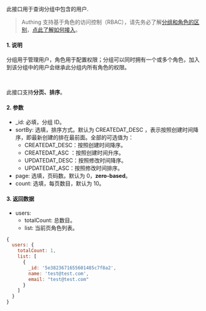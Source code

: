 此接口用于查询分组中包含的用户.

> Authing 支持基于角色的访问控制（RBAC），请先务必了解[分组和角色的区别](https://docs.authing.cn/authing/authorization/authorization/rbac#fen-zu-vs-quan-xian)，[点此了解如何接入](https://docs.authing.cn/authing/authorization/intergrate-rbac)。

#### 1. 说明

分组用于管理用户，角色用于配置权限；分组可以同时拥有一个或多个角色，加入到该分组中的用户会继承此分组内所有角色的权限。

<br/>

此接口支持**分页、排序**。

#### 2. 参数

* _id: 必填，分组 ID。
* sortBy: 选填，排序方式。默认为 CREATEDAT_DESC ，表示按照创建时间降序，即最新创建的排在最前面。全部的可选值为：
  * CREATEDAT_DESC：按照创建时间降序。
  * CREATEDAT_ASC ：按照创建时间升序。
  * UPDATEDAT_DESC：按照修改时间降序。
  * UPDATEDAT_ASC：按照修改时间排序。
* page: 选填，页码数。默认为 0，**zero-based**。
* count: 选填，每页数目，默认为 10。

#### 3. 返回数据

- users:
  - totalCount: 总数目。
  - list: 当前页角色列表。

```javascript
{
  users: {
    totalCount: 1,
    list: [
      {
        _id: '5e3823671655601485c7f8a2',
        name: 'test@test.com',
        email: "test@test.com"
      }
    ]
  }
}
```
